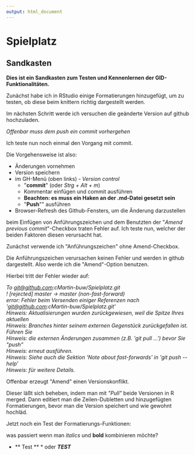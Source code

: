 ```yaml
---
output: html_document
---
```

Spielplatz
==========

## Sandkasten

**Dies ist ein Sandkasten zum Testen und Kennenlernen der GID-Funktionalitäten.**

Zunächst habe ich in RStudio einige Formatierungen hinzugefügt, um zu testen, ob diese beim knittern richtig dargestellt werden.

Im nächsten Schritt werde ich versuchen die geänderte Version auf github hochzuladen.

*Offenbar muss dem push ein commit vorhergehen*

Ich teste nun noch einmal den Vorgang mit commit.

Die Vorgehensweise ist also:
* Änderungen vornehmen
* Version speichern
* im GH-Menü (oben links) - *Version control*
  + "**commit**" (oder *Strg + Alt + m*)
  + Kommentar einfügen und commit ausführen
  + **Beachten: es muss ein Haken an der .md-Datei gesetzt sein**
  + "**Push**"" ausführen
* Browser-Refresh des Github-Fensters, um die Änderung darzustellen
 
beim Einfügen von Anführungszeichen und dem Benutzten der "*Amend previous commit*"-Checkbox traten Fehler auf. Ich teste nun, welcher der beiden Faktoren diesen verursacht hat.

Zunächst verwende ich "Anführungszeichen" ohne Amend-Checkbox.

Die Anführungszeichen verursachen keinen Fehler und werden in github dargestellt.
Also werde ich die "Amend"-Option benutzen.

Hierbei tritt der Fehler wieder auf:

*To git@github.com:cMartin-buw/Spielplatz.git  
 ! [rejected]        master -> master (non-fast-forward)  
error: Fehler beim Versenden einiger Referenzen nach 'git@github.com:cMartin-buw/Spielplatz.git'  
Hinweis: Aktualisierungen wurden zurückgewiesen, weil die Spitze Ihres aktuellen  
Hinweis: Branches hinter seinem externen Gegenstück zurückgefallen ist. Führen Sie  
Hinweis: die externen Änderungen zusammen (z.B. 'git pull ...') bevor Sie "push"  
Hinweis: erneut ausführen.  
Hinweis: Siehe auch die Sektion 'Note about fast-forwards' in 'git push --help'  
Hinweis: für weitere Details.*  

Offenbar erzeugt "Amend" einen Versionskonflikt.

Dieser läßt sich beheben, indem man mit *"Pull"* beide Versionen in R merged. Dann editiert man die Zeilen-Dubletten und hinzugefügten Formatierungen, bevor man die Version speichert und wie gewohnt hochläd.

Jetzt noch ein Test der Formatierungs-Funktionen:

was passiert wenn man *italics* und **bold** kombinieren möchte?
* ** Test ** *
oder ***TEST***